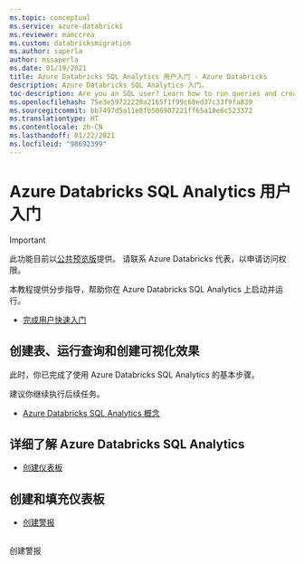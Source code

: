 ```yaml
---
ms.topic: conceptual
ms.service: azure-databricks
ms.reviewer: mamccrea
ms.custom: databricksmigration
ms.author: saperla
author: mssaperla
ms.date: 01/19/2021
title: Azure Databricks SQL Analytics 用户入门 - Azure Databricks
description: Azure Databricks SQL Analytics 入门。
toc-description: Are you an SQL user? Learn how to run queries and create dashboards to share your results.
ms.openlocfilehash: 75e3e59722220a2165f1f99c68ed37c33f9fa839
ms.sourcegitcommit: bb7497d5a11e8fb506907221ff65a18e6c523372
ms.translationtype: HT
ms.contentlocale: zh-CN
ms.lasthandoff: 01/22/2021
ms.locfileid: "98692399"
---
```

# <a name="get-started-as-an-azure-databricks-sql-analytics-user"></a>Azure Databricks SQL Analytics 用户入门

> [!IMPORTANT]
>
> 此功能目前以[公共预览版](../../release-notes/release-types.md)提供。 请联系 Azure Databricks 代表，以申请访问权限。

本教程提供分步指导，帮助你在 Azure Databricks SQL Analytics 上启动并运行。

* [完成用户快速入门](../user/user-quickstart.md)

## <a name="create-a-table-run-a-query-and-create-a-visualization"></a>创建表、运行查询和创建可视化效果

此时，你已完成了使用 Azure Databricks SQL Analytics 的基本步骤。

建议你继续执行后续任务。

* [Azure Databricks SQL Analytics 概念](concepts.md)

## <a name="learn-more-about-azure-databricks-sql-analytics"></a>详细了解 Azure Databricks SQL Analytics

* [创建仪表板](../user/dashboards/dashboards.md#create-a-dashboard)

## <a name="create-and-populate-a-dashboard"></a>创建和填充仪表板

* [创建警报](../user/alerts/alerts.md#create-an-alert)

## 

创建警报